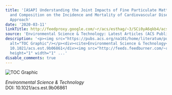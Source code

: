 ```yaml
---
title: '[ASAP] Understanding the Joint Impacts of Fine Particulate Matter Concentration
  and Composition on the Incidence and Mortality of Cardiovascular Disease: A Component-Adjusted
  Approach'
date: '2020-03-11'
linkTitle: http://feedproxy.google.com/~r/acs/esthag/~3/SCi0yA6qkb4/acs.est.9b06861
source: 'Environmental Science & Technology: Latest Articles (ACS Publications)'
description: '<p><img src="https://pubs.acs.org/na101/home/literatum/publisher/achs/journals/content/esthag/0/esthag.ahead-of-print/acs.est.9b06861/20200310/images/medium/es9b06861_0004.gif"
  alt="TOC Graphic"/></p><div><cite>Environmental Science & Technology</cite></div><div>DOI:
  10.1021/acs.est.9b06861</div><img src="http://feeds.feedburner.com/~r/acs/esthag/~4/SCi0yA6qkb4"
  height="1" width="1" ...'
disable_comments: true
---
```

<p><img src="https://pubs.acs.org/na101/home/literatum/publisher/achs/journals/content/esthag/0/esthag.ahead-of-print/acs.est.9b06861/20200310/images/medium/es9b06861_0004.gif" alt="TOC Graphic"/></p><div><cite>Environmental Science & Technology</cite></div><div>DOI: 10.1021/acs.est.9b06861</div><img src="http://feeds.feedburner.com/~r/acs/esthag/~4/SCi0yA6qkb4" height="1" width="1" ...